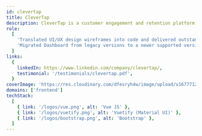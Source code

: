 ```yaml
---
id: clevertap
title: CleverTap
description: CleverTap is a customer engagement and retention platform that provides the functionality to integrate app analytics and marketing.
role:
  [
    'Translated UI/UX design wireframes into code and delivered outstanding, pixel-perfect and responsive visual components for the dashboard using Vue JS.',
    'Migrated Dashboard from legacy versions to a newer supported versions.',
  ]
links:
  {
    linkedIn: https://www.linkedin.com/company/clevertap/,
    testimonial: '/testimonials/clevertap.pdf',
  }
coverImage: 'https://res.cloudinary.com/dfesryh4w/image/upload/v1677712157/portfolio/clevertap_rqlksf.jpg'
domains: ['frontend']
techStack:
  [
    { link: '/logos/vue.png', alt: 'Vue JS' },
    { link: '/logos/vuetify.png', alt: 'Vuetify (Material UI)' },
    { link: '/logos/bootstrap.png', alt: 'Bootstrap' },
  ]
---
```

